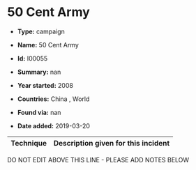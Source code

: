 # 50 Cent Army

* **Type:** campaign

* **Name:** 50 Cent Army

* **Id:** I00055

* **Summary:** nan

* **Year started:** 2008

* **Countries:** China , World

* **Found via:** nan

* **Date added:** 2019-03-20
 

| Technique | Description given for this incident |
| --------- | ------------------------- |

DO NOT EDIT ABOVE THIS LINE - PLEASE ADD NOTES BELOW